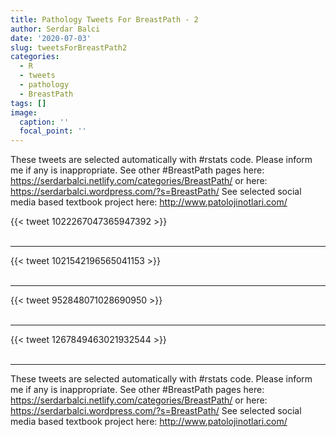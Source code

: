 ```yaml
---
title: Pathology Tweets For BreastPath - 2
author: Serdar Balci
date: '2020-07-03'
slug: tweetsForBreastPath2
categories:
  - R
  - tweets
  - pathology
  - BreastPath
tags: []
image:
  caption: ''
  focal_point: ''
---
```



These tweets are selected automatically with #rstats code. Please inform me if any is inappropriate.
See other #BreastPath pages here: https://serdarbalci.netlify.com/categories/BreastPath/  or here: https://serdarbalci.wordpress.com/?s=BreastPath/ 
See selected social media based textbook project here: http://www.patolojinotlari.com/

{{< tweet 1022267047365947392 >}}
<br>
<br>
<hr>
{{< tweet 1021542196565041153 >}}
<br>
<br>
<hr>
{{< tweet 952848071028690950 >}}
<br>
<br>
<hr>
{{< tweet 1267849463021932544 >}}
<br>
<br>
<hr>


These tweets are selected automatically with #rstats code. Please inform me if any is inappropriate.
See other #BreastPath pages here: https://serdarbalci.netlify.com/categories/BreastPath/  or here: https://serdarbalci.wordpress.com/?s=BreastPath/ 
See selected social media based textbook project here: http://www.patolojinotlari.com/
